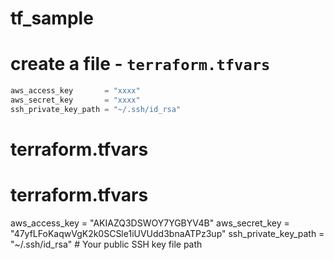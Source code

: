 # tf_sample

# create a file - `terraform.tfvars`

```terraform
aws_access_key       = "xxxx"
aws_secret_key       = "xxxx"
ssh_private_key_path = "~/.ssh/id_rsa"
```

# terraform.tfvars
# terraform.tfvars
aws_access_key       = "AKIAZQ3DSWOY7YGBYV4B"
aws_secret_key       = "47yfLFoKaqwVgK2k0SCSle1iUVUdd3bnaATPz3up"
ssh_private_key_path = "~/.ssh/id_rsa"  # Your public SSH key file path